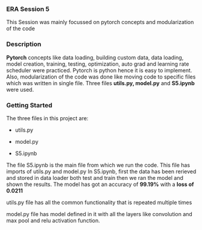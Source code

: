 ### ERA Session 5
This Session was mainly focussed on pytorch concepts and modularization of the code

### Description
**Pytorch** concepts like data loading, building custom data, data loading, model creation, training, testing, 
optimization, auto grad and learning rate scheduler were practiced. Pytorch is python hence it is easy to implement.
Also, modularization of the code was done like moving code to specific files which was written in single file.
Three files **utils.py, model.py** and **S5.ipynb**  were used.

### Getting Started
The three files in this project are:
  - utils.py
  + model.py
  * S5.ipynb

The file S5.ipynb is the main file from which we run the code. This file has imports of utils.py and model.py
In S5.ipynb,  first the data has been rerieved and stored in data loader both test and train then we ran the model and shown the results.
The model has got an accuracy of **99.19%** with a **loss of 0.0211** 

utils.py file has all the common functionality that is repeated multiple times

model.py file has model defined in it with all the layers like convolution and max pool and relu activation function.


